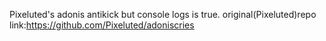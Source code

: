 Pixeluted's adonis antikick but console logs is true.
original(Pixeluted)repo link:https://github.com/Pixeluted/adoniscries
